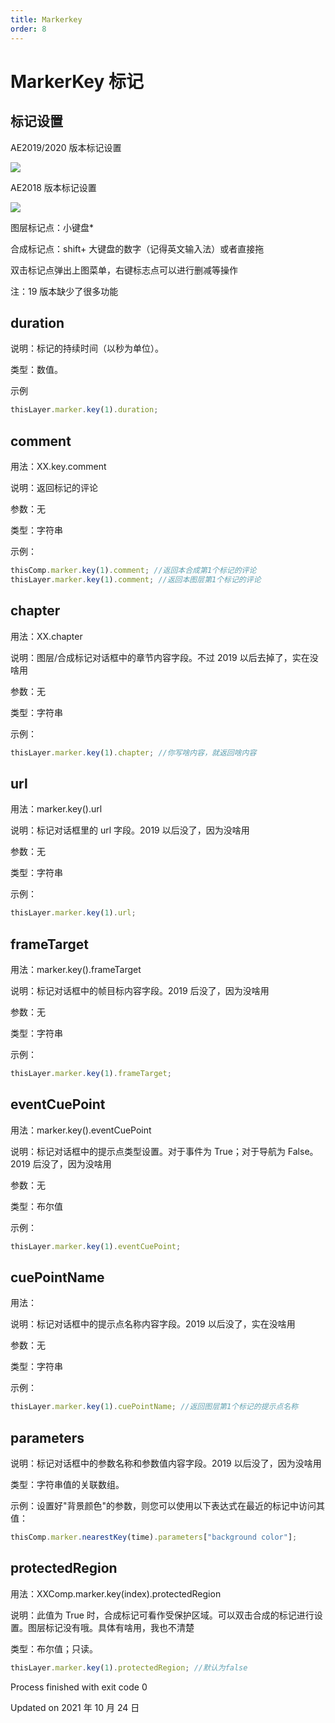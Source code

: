 ```yaml
---
title: Markerkey
order: 8
---
```


# MarkerKey 标记

## 标记设置

AE2019/2020 版本标记设置

![](https://mir.yuelili.com/user/AE/expression/exp-12-1.bmp)

AE2018 版本标记设置

![](https://mir.yuelili.com/user/AE/expression/exp-10-1.bmp)

图层标记点：小键盘\*

合成标记点：shift+ 大键盘的数字（记得英文输入法）或者直接拖

双击标记点弹出上图菜单，右键标志点可以进行删减等操作

注：19 版本缺少了很多功能

## duration

说明：标记的持续时间（以秒为单位）。

类型：数值。

示例

```javascript
thisLayer.marker.key(1).duration;
```

## comment

用法：XX.key.comment

说明：返回标记的评论

参数：无

类型：字符串

示例：

```javascript
thisComp.marker.key(1).comment; //返回本合成第1个标记的评论
thisLayer.marker.key(1).comment; //返回本图层第1个标记的评论
```

## chapter

用法：XX.chapter

说明：图层/合成标记对话框中的章节内容字段。不过 2019 以后去掉了，实在没啥用

参数：无

类型：字符串

示例：

```javascript
thisLayer.marker.key(1).chapter; //你写啥内容，就返回啥内容
```

## url

用法：marker.key().url

说明：标记对话框里的 url 字段。2019 以后没了，因为没啥用

参数：无

类型：字符串

示例：

```javascript
thisLayer.marker.key(1).url;
```

## frameTarget

用法：marker.key().frameTarget

说明：标记对话框中的帧目标内容字段。2019 后没了，因为没啥用

参数：无

类型：字符串

示例：

```javascript
thisLayer.marker.key(1).frameTarget;
```

## eventCuePoint

用法：marker.key().eventCuePoint

说明：标记对话框中的提示点类型设置。对于事件为 True；对于导航为 False。2019 后没了，因为没啥用

参数：无

类型：布尔值

示例：

```javascript
thisLayer.marker.key(1).eventCuePoint;
```

## cuePointName

用法：

说明：标记对话框中的提示点名称内容字段。2019 以后没了，实在没啥用

参数：无

类型：字符串

示例：

```javascript
thisLayer.marker.key(1).cuePointName; //返回图层第1个标记的提示点名称
```

## parameters

说明：标记对话框中的参数名称和参数值内容字段。2019 以后没了，因为没啥用

类型：字符串值的关联数组。

示例：设置好"背景颜色"的参数，则您可以使用以下表达式在最近的标记中访问其值：

```javascript
thisComp.marker.nearestKey(time).parameters["background color"];
```

## protectedRegion

用法：XXComp.marker.key(index).protectedRegion

说明：此值为 True 时，合成标记可看作受保护区域。可以双击合成的标记进行设置。图层标记没有哦。具体有啥用，我也不清楚

类型：布尔值；只读。

```javascript
thisLayer.marker.key(1).protectedRegion; //默认为false
```

Process finished with exit code 0

Updated on 2021 年 10 月 24 日

